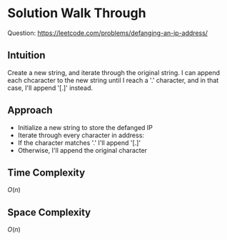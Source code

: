 # Solution Walk Through
Question: https://leetcode.com/problems/defanging-an-ip-address/

## Intuition
Create a new string, and iterate through the original string. I can append each chcaracter to the new string until I reach a '.' character, and in that case, I'll append '[.]' instead.

## Approach
- Initialize a new string to store the defanged IP
- Iterate through every character in address:
- If the character matches '.' I'll append '[.]'
- Otherwise, I'll append the original character

## Time Complexity
$O(n)$

## Space Complexity
$O(n)$